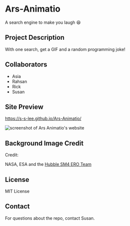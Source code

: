 # Ars-Animatio
A search engine to make you laugh 😆

## Project Description
With one search, get a GIF and a random programming joke!

## Collaborators
- Asia
- Rahsan
- Rick
- Susan

## Site Preview

https://s-s-lee.github.io/Ars-Animatio/

<img alt="screenshot of Ars Animatio's website" src="./assets/images/ars-animatio-screenshot.png" />


## Background Image Credit

Credit:

NASA, ESA and the [Hubble SM4 ERO Team](https://esahubble.org/images/heic0910n/)

## License
MIT License

## Contact
For questions about the repo, contact Susan.
